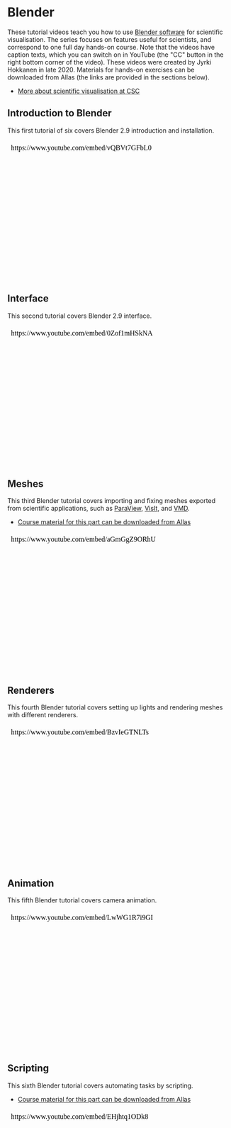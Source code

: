 # Blender 

These tutorial videos teach you how to use [Blender software](https://www.blender.org/) for scientific visualisation. 
The series focuses on features useful for scientists, and correspond to one full day hands-on course.
Note that the videos have caption texts, which you can switch on in YouTube (the "CC" button in the right bottom corner of the video).
These videos were created by Jyrki Hokkanen in late 2020.
Materials for hands-on exercises can be downloaded from Allas (the links are provided in the sections below).

* [More about scientific visualisation at CSC](https://research.csc.fi/visualization)


## Introduction to Blender

This first tutorial of six covers Blender 2.9 introduction and installation. 

<iframe width="560" height="315" title="Introduction to Blender video" srcdoc="https://www.youtube.com/embed/vQBVt7GFbL0" frameborder="0" allow="accelerometer; autoplay; clipboard-write; encrypted-media; gyroscope; picture-in-picture" allowfullscreen></iframe>

## Interface

This second tutorial covers Blender 2.9 interface. 

<iframe width="560" height="315" title="Blender interface video" srcdoc="https://www.youtube.com/embed/0Zof1mHSkNA" frameborder="0" allow="accelerometer; autoplay; clipboard-write; encrypted-media; gyroscope; picture-in-picture" allowfullscreen></iframe>

## Meshes

This third Blender tutorial covers importing and fixing meshes exported from scientific applications, such as [ParaView](../apps/paraview.md),
 [VisIt](../apps/visit.md), and [VMD](../apps/vmd.md).
 
* [Course material for this part can be downloaded from Allas](https://a3s.fi/blendermaterials/Blender_tutorial_series_demo_files.zip)

<iframe width="560" height="315" title="Blender meshes video" srcdoc="https://www.youtube.com/embed/aGmGgZ9ORhU" frameborder="0" allow="accelerometer; autoplay; clipboard-write; encrypted-media; gyroscope; picture-in-picture" allowfullscreen></iframe>

## Renderers

This fourth Blender tutorial covers setting up lights and rendering meshes with different renderers. 

<iframe width="560" height="315" title="Blender renderers video" srcdoc="https://www.youtube.com/embed/BzvIeGTNLTs" frameborder="0" allow="accelerometer; autoplay; clipboard-write; encrypted-media; gyroscope; picture-in-picture" allowfullscreen></iframe>

## Animation

This fifth Blender tutorial covers camera animation. 

<iframe width="560" height="315" title="Blender camera animation video" srcdoc="https://www.youtube.com/embed/LwWG1R7i9GI" frameborder="0" allow="accelerometer; autoplay; clipboard-write; encrypted-media; gyroscope; picture-in-picture" allowfullscreen></iframe>

##  Scripting 

This sixth Blender tutorial covers automating tasks by scripting. 

* [Course material for this part can be downloaded from Allas](https://a3s.fi/blendermaterials/Blender_tutorial_series_demo_files.zip)

<iframe width="560" height="315" title="Automatic tasks by scripting in Blender video" srcdoc="https://www.youtube.com/embed/EHjhtq1ODk8" frameborder="0" allow="accelerometer; autoplay; clipboard-write; encrypted-media; gyroscope; picture-in-picture" allowfullscreen></iframe>
